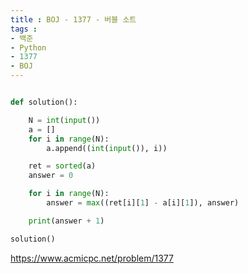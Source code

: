 ```yaml
---
title : BOJ - 1377 - 버블 소트
tags :
- 백준
- Python
- 1377
- BOJ
---
```


```python

def solution():

    N = int(input())
    a = []
    for i in range(N):
        a.append((int(input()), i))

    ret = sorted(a)
    answer = 0

    for i in range(N):
        answer = max((ret[i][1] - a[i][1]), answer)

    print(answer + 1)

solution()
```

https://www.acmicpc.net/problem/1377